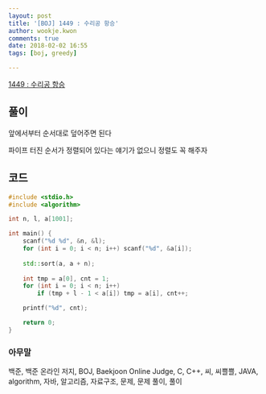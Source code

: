 ```yaml
---
layout: post
title: '[BOJ] 1449 : 수리공 항승'
author: wookje.kwon
comments: true
date: 2018-02-02 16:55
tags: [boj, greedy]

---
```


[1449 : 수리공 항승](https://www.acmicpc.net/problem/1449)

## 풀이

앞에서부터 순서대로 덮어주면 된다

파이프 터진 순서가 정렬되어 있다는 얘기가 없으니 정렬도 꼭 해주자

## 코드

```cpp
#include <stdio.h>
#include <algorithm>

int n, l, a[1001];

int main() {
	scanf("%d %d", &n, &l);
	for (int i = 0; i < n; i++) scanf("%d", &a[i]);
	
	std::sort(a, a + n);
	
	int tmp = a[0], cnt = 1;
	for (int i = 0; i < n; i++)
		if (tmp + l - 1 < a[i]) tmp = a[i], cnt++;

	printf("%d", cnt);

	return 0;
}
```

### 아무말  
백준, 백준 온라인 저지, BOJ, Baekjoon Online Judge, C, C++, 씨, 씨쁠쁠, JAVA, algorithm, 자바, 알고리즘, 자료구조, 문제, 문제 풀이, 풀이
